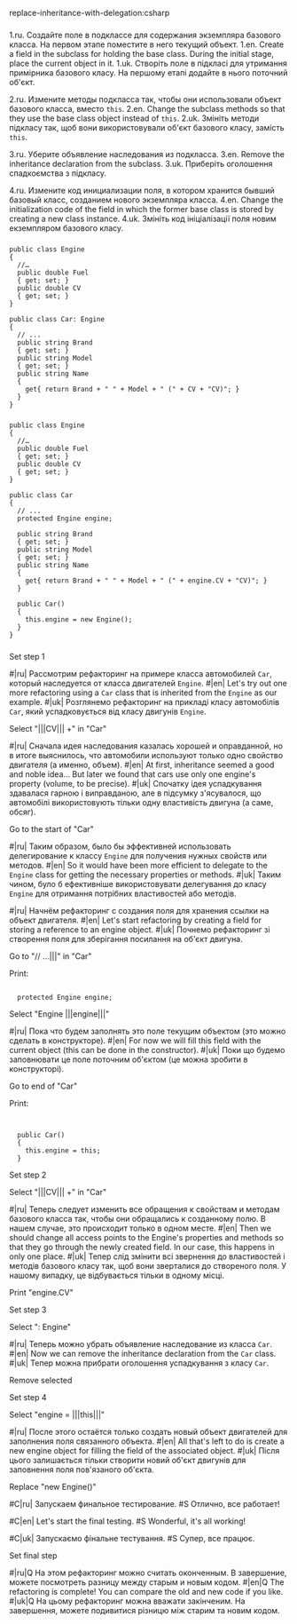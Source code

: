 replace-inheritance-with-delegation:csharp

###

1.ru. Создайте поле в подклассе для содержания экземпляра базового класса. На первом этапе поместите в него текущий объект.
1.en. Create a field in the subclass for holding the base class. During the initial stage, place the current object in it.
1.uk. Створіть поле в підкласі для утримання примірника базового класу. На першому етапі додайте в нього поточний об'єкт.

2.ru. Измените методы подкласса так, чтобы они использовали объект базового класса, вместо <code>this</code>.
2.en. Change the subclass methods so that they use the base class object instead of <code>this</code>.
2.uk. Змініть методи підкласу так, щоб вони використовували об'єкт базового класу, замість <code>this</code>.

3.ru. Уберите объявление наследования из подкласса.
3.en. Remove the inheritance declaration from the subclass.
3.uk. Приберіть оголошення спадкоємства з підкласу.

4.ru. Измените код инициализации поля, в котором хранится бывший базовый класс, созданием нового экземпляра класса.
4.en. Change the initialization code of the field in which the former base class is stored by creating a new class instance.
4.uk. Змініть код ініціалізації поля новим екземпляром базового класу.



###

```
public class Engine
{
  //…
  public double Fuel
  { get; set; }
  public double CV
  { get; set; }
}

public class Car: Engine
{
  // ...
  public string Brand
  { get; set; }
  public string Model
  { get; set; }
  public string Name
  {
    get{ return Brand + " " + Model + " (" + CV + "CV)"; }
  }
}
```

###

```
public class Engine
{
  //…
  public double Fuel
  { get; set; }
  public double CV
  { get; set; }
}

public class Car
{
  // ...
  protected Engine engine;

  public string Brand
  { get; set; }
  public string Model
  { get; set; }
  public string Name
  {
    get{ return Brand + " " + Model + " (" + engine.CV + "CV)"; }
  }

  public Car()
  {
    this.engine = new Engine();
  }
}
```

###

Set step 1

#|ru| Рассмотрим рефакторинг на примере класса автомобилей <code>Car</code>, который наследуется от класса двигателей <code>Engine</code>.
#|en| Let's try out one more refactoring using a <code>Car</code> class that is inherited from the <code>Engine</code> as our example.
#|uk| Розглянемо рефакторинг на прикладі класу автомобілів <code>Car</code>, який успадковується від класу двигунів <code>Engine</code>.

Select "|||CV||| +" in "Car"

#|ru| Сначала идея наследования казалась хорошей и оправданной, но в итоге выяснилось, что автомобили используют только одно свойство двигателя (а именно, объем).
#|en| At first, inheritance seemed a good and noble idea… But later we found that cars use only one engine's property (volume, to be precise).
#|uk| Спочатку ідея успадкування здавалася гарною і виправданою, але в підсумку з'ясувалося, що автомобілі використовують тільки одну властивість двигуна (а саме, обсяг).

Go to the start of "Car"

#|ru| Таким образом, было бы эффективней использовать делегирование к классу <code>Engine</code> для получения нужных свойств или методов.
#|en| So it would have been more efficient to delegate to the <code>Engine</code> class for getting the necessary properties or methods.
#|uk| Таким чином, було б ефективніше використовувати делегування до класу <code>Engine</code> для отримання потрібних властивостей або методів.

#|ru| Начнём рефакторинг с создания поля для хранения ссылки на объект двигателя.
#|en| Let's start refactoring by creating a field for storing a reference to an engine object.
#|uk| Почнемо рефакторинг зі створення поля для зберігання посилання на об'єкт двигуна.

Go to "// ...|||" in "Car"

Print:
```

  protected Engine engine;

```

Select "Engine |||engine|||"

#|ru| Пока что будем заполнять это поле текущим объектом (это можно сделать в конструкторе).
#|en| For now we will fill this field with the current object (this can be done in the constructor).
#|uk| Поки що будемо заповнювати це поле поточним об'єктом (це можна зробити в конструкторі).

Go to end of "Car"

Print:
```


  public Car()
  {
    this.engine = this;
  }
```

Set step 2

Select "|||CV||| +" in "Car"

#|ru| Теперь следует изменить все обращения к свойствам и методам базового класса так, чтобы они обращались к созданному полю. В нашем случае, это происходит только в одном месте.
#|en| Then we should change all access points to the Engine's properties and methods so that they go through the newly created field. In our case, this happens in only one place. 
#|uk| Тепер слід змінити всі звернення до властивостей і методів базового класу так, щоб вони зверталися до створеного поля. У нашому випадку, це відбувається тільки в одному місці.

Print "engine.CV"

Set step 3

Select ": Engine"

#|ru| Теперь можно убрать объявление наследование из класса <code>Car</code>.
#|en| Now we can remove the inheritance declaration from the <code>Car</code> class.
#|uk| Тепер можна прибрати оголошення успадкування з класу <code>Car</code>.

Remove selected

Set step 4

Select "engine = |||this|||"

#|ru| После этого остаётся только создать новый объект двигателей для заполнения поля связанного объекта.
#|en| All that's left to do is create a new engine object for filling the field of the associated object.
#|uk| Після цього залишається тільки створити новий об'єкт двигунів для заповнення поля пов'язаного об'єкта.

Replace "new Engine()"

#C|ru| Запускаем финальное тестирование.
#S Отлично, все работает!

#C|en| Let's start the final testing.
#S Wonderful, it's all working!

#C|uk| Запускаємо фінальне тестування.
#S Супер, все працює.

Set final step

#|ru|Q На этом рефакторинг можно считать оконченным. В завершение, можете посмотреть разницу между старым и новым кодом.
#|en|Q The refactoring is complete! You can compare the old and new code if you like.
#|uk|Q На цьому рефакторинг можна вважати закінченим. На завершення, можете подивитися різницю між старим та новим кодом.